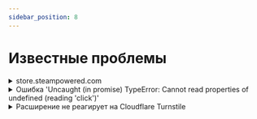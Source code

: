 ```yaml
---
sidebar_position: 8
---
```



# Известные проблемы


<details>
        <summary>store.steampowered.com</summary>

Наш сервис умеет решать только капчи на английском языке, на данном сайте определение языка капчи идет не от системных настроек, а от выбранного на сайте языка, поэтому для корректного решение обязательно выбирайте английский язык.

</details>

<details>
        <summary>Ошибка 'Uncaught (in promise) TypeError: Cannot read properties of undefined (reading 'click')'</summary>

Если при решении капчи методом кликов (ComplexImageTask) через расширение CapMonster Cloud возникает ошибка 'Uncaught (in promise) TypeError: Cannot read properties of undefined (reading 'click')', как показано на скриншоте, рекомендуется установить значение 'Задержка между кликами' в расширении — это может помочь решить проблему.
![](./images/known-issues/Uncaught.png)
</details>

<details>
  <summary>Расширение не реагирует на Cloudflare Turnstile</summary>

## Доступ к `websiteKey` через Shadow DOM  

Иногда ключ капчи (**`websiteKey`**) скрыт внутри `shadow-root` с режимом *closed*.  
Например, в iframe с адресом:  
`https://challenges.cloudflare.com/cdn-cgi/challenge-platform/h/g/turnstile/if/.../0x4AAAAAAA1a2345abc-/auto/...`

Ключ `websiteKey` в этом случае равен *0x4AAAAAAA1a2345abc*.  

Если расширение успеет загрузиться **раньше**, чем данный iframe, можно сделать `shadowRoot` открытым и извлечь `websiteKey`.  
Если же iframe уже загружен — получить ключ будет невозможно.

В качестве альтернативы расширению для тестирования и отладки можно использовать **Selenium** (или другие headless-браузеры), а при необходимости — запускать его вместе с расширением.

---

## Пример: открытие `shadowRoot` через Selenium

```python
from selenium import webdriver
from selenium.webdriver.common.by import By
import time

# Настройка WebDriver
options = webdriver.ChromeOptions()
driver = webdriver.Chrome(options=options)

# Открытие страницы
driver.get("https://example.com")

# Встраивание JavaScript для открытия ShadowRoot
inject_script = """
const originalAttachShadow = Element.prototype.attachShadow;
Element.prototype.attachShadow = function(...args) {
    if (args[0] && args[0].mode === 'closed') {
        args[0].mode = 'open';
    }
    const shadowRoot = originalAttachShadow.apply(this, args);
    return shadowRoot;
};
console.log('ShadowRoot mode changed to open.');
"""
driver.execute_script(inject_script)

# Даем время странице прогрузиться
time.sleep(3)

# Пример взаимодействия с теневым DOM после изменения attachShadow
shadow_host = driver.find_element(By.CSS_SELECTOR, "shadow-host-selector")  # Укажите реальный селектор
shadow_root = driver.execute_script("return arguments[0].shadowRoot", shadow_host)

# Взаимодействие с элементами в теневом DOM
button = shadow_root.find_element(By.CSS_SELECTOR, "button")
button.click()

# Закрытие браузера
driver.quit()
```
Чтобы использовать Selenium совместно с расширением, подключите расширение при запуске браузера:

```python
options = webdriver.ChromeOptions()
options.add_extension('your_extension.crx')  # путь к расширению
driver = webdriver.Chrome(options=options)
```
О том, как скачать crx-файл, вы можете узнать [здесь](https://zennolab.atlassian.net/wiki/spaces/RU/pages/2081423361#%D0%9A%D0%B0%D0%BA-%D1%81%D0%BA%D0%B0%D1%87%D0%B0%D1%82%D1%8C-crx-%D1%84%D0%B0%D0%B9%D0%BB-%D1%80%D0%B0%D1%81%D1%88%D0%B8%D1%80%D0%B5%D0%BD%D0%B8%D1%8F).

</details>